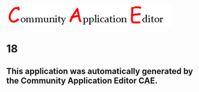 ![CAE](https://github.com/GHProjectsTest/CAE-Deployment-Temp/blob/master/img/logo.png)  

18
===================


This application was automatically generated by the Community Application Editor CAE.  
---------------
